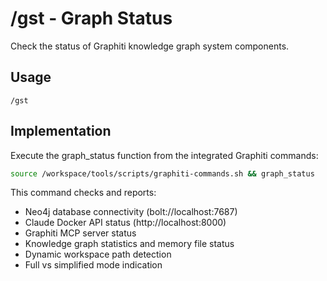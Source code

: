 # /gst - Graph Status

Check the status of Graphiti knowledge graph system components.

## Usage
```
/gst
```

## Implementation
Execute the graph_status function from the integrated Graphiti commands:

```bash
source /workspace/tools/scripts/graphiti-commands.sh && graph_status
```

This command checks and reports:
- Neo4j database connectivity (bolt://localhost:7687)
- Claude Docker API status (http://localhost:8000)
- Graphiti MCP server status
- Knowledge graph statistics and memory file status
- Dynamic workspace path detection
- Full vs simplified mode indication